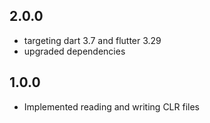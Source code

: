 ## 2.0.0

* targeting dart 3.7 and flutter 3.29
* upgraded dependencies

## 1.0.0

* Implemented reading and writing CLR files
